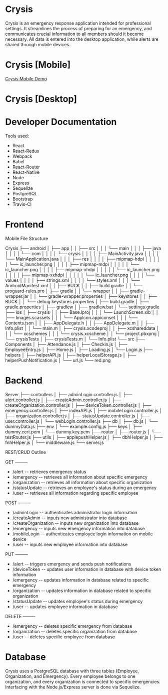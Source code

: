 # Crysis

Crysis is an emergency response application intended for professional settings. It streamlines the process of preparing for an emergency, and communicates crucial information to all members should it become necessary. All data is entered into the desktop application, while alerts are shared through mobile devices.

# Crysis [Mobile]

[Crysis Mobile Demo](https://youtu.be/ncHUnFml5k0)

# Crysis [Desktop]

# Developer Documentation

Tools used:
  - React
  - React-Redux
  - Webpack
  - Babel
  - React-Router
  - React-Native
  - Node
  - Express
  - Sequelize
  - PostgreSQL
  - Bootstrap
  - Travis-Cl

# Frontend

Mobile File Structure

Crysis
├── android
│   ├── app
│   │  ├── src
│   │  │  └── main
│   │  │      ├── java
│   │  │      │   └── com
│   │  │      │       └── crysis
│   │  │      │           ├── MainActivity.java
│   │  │      │           └── MainApplication.java
│   │  │      ├── res
│   │  │      │   ├── mipmap-hdpi
│   │  │      │   │    └── ic_launcher.png
│   │  │      │   ├── mipmap-mdpi
│   │  │      │   │    └── ic_launcher.png
│   │  │      │   ├── mipmap-xhdpi
│   │  │      │   │    └── ic_launcher.png
│   │  │      │   ├── mipmap-xxhdpi
│   │  │      │   │    └── ic_launcher.png
│   │  │      │   └── values
│   │  │      │       ├── strings.xml
│   │  │      │       └── styles.xml
│   │  │      └── AndroidManifest.xml
│   │  ├── BUCK
│   │  ├── build.gradle
│   │  └── proguard-rules.pro
│   ├── gradle
│   │  └── wrapper
│   │     ├── gradle-wrapper.jar
│   │     └── gradle-wrapper.properties
│   ├── keystores
│   │  ├── BUCK
│   │  └── debug.keystores.properties
│   ├── build.gradle
│   ├──  gradle.properties
│   ├── gradlew
│   ├── gradlew.bat
│   └── settings.gradle
├── ios
│   ├── crysis
│   │  ├── Base.lproj
│   │  │   └── LaunchScreen.xib
│   │  ├── Images.scassets
│   │  │   └── Applcon.appiconset
│   │  │      └── Contents.json
│   │  ├── AppDelegate.h
│   │  ├── AppDelegate.m
│   │  ├── Info.plist
│   │  └── main.m
│   ├── crysis.xcodeproj
│   │  ├── xcshareddata
│   │  │   └── xcschemes
│   │  │      └── crysis.xcscheme
│   │  └── project.pbxproj
│   └── crysisTests
│      ├── crysisTests.m
│      └── Info.plist
└── src
    ├── Components
    │  ├── Attendance.js
    │  ├── Checkin.js
    │  ├── EmployeeEntry.js
    │  ├── Home.js
    │  ├── Loading.js
    │  └── Login.js
    ├── helpers
    │  ├── helperAPI.js
    │  ├── helperLocalStorage.js
    │  ├── helperPushNotification.js
    │  └── url.js
    └── red.png


# Backend

Server
├── controllers
│   ├── adminLogin.controller.js
│   ├── alert.controller.js
│   ├── createAdmin.controller.js
│   ├── createOrganization.controller.js
│   ├── deviceToken.controller.js
│   ├── emergency.controller.js
│   ├── indexAPI.js
│   ├── mobileLogin.controller.js
│   ├── organization.controller.js
│   ├── statusUpdate.controller.js
│   ├── user.controller.js
│   └── webLogin.controller.js
├── db
│   ├── db.js
│   └── dummyData.js
├── env
│    └── example.config.js
├── keys
│   ├── dummy.cert.pem
│   └── dummy.key.pem
├── router
│   ├── router.js
│   └── testRouter.js
├── utils
│   ├── applepushHelper.js
│   ├── dbhHelper.js
│   ├── fnhHelper.js
│   └── middleware.js
└── server.js

REST/CRUD Outline

GET
────
  - /alert -- retrieves emergency status
  - /emergency -- retrieves all information about specific emergency
  - /organization -- retrieves all information about specific organization
  - /statusUpdate -- retrieves an employee's status during an emergency
  - /user -- retrieves all information regarding specific employee

POST
────
  - /adminLogin -- authenticates administrator login information
  - /createAdmin -- inputs new administrator into database
  - /createOrganization -- inputs new organization into database
  - /emergency -- inputs new emergency information into database
  - /mobileLogin -- authenticates employee login information on mobile device
  - /user -- inputs new employee information into database

PUT
────
  - /alert -- triggers emergency and sends push notifications
  - /deviceToken -- updates user information in database with device token information
  - /emergency -- updates information in database related to specific emergency
  - /organization -- updates information in database related to specific organization
  - /statusUpdate -- updates employee's status during emergency
  - /user -- updates employee information in database

DELETE
────
  - /emergency -- deletes specific emergency from database
  - /organization -- deletes specific organization from database
  - /user -- deletes specific employee from database

# Database

Crysis uses a PostgreSQL database with three tables (Employee, Organization, and Emergency). Every employee belongs to one organization, and every organization is connected to specific emergencies. Interfacing with the Node.js/Express server is done via Sequelize.
